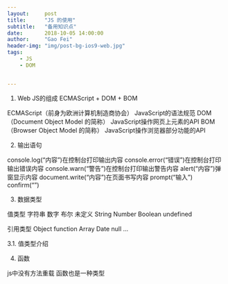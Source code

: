 ```yaml
---
layout:     post
title:      "JS 的使用"
subtitle:   "备用知识点"
date:       2018-10-05 14:00:00
author:     "Gao Fei"
header-img: "img/post-bg-ios9-web.jpg"
tags:
    - JS
    - DOM


---
```


1. Web JS的组成
ECMAScript + DOM + BOM

ECMAScript（前身为欧洲计算机制造商协会）
JavaScript的语法规范
DOM（Document Object Model 的简称）
JavaScript操作网页上元素的API
BOM（Browser Object Model 的简称）
JavaScript操作浏览器部分功能的API

2. 输出语句

console.log(“内容”)在控制台打印输出内容
console.error(“错误”)在控制台打印输出错误内容
console.warn(“警告”)在控制台打印输出警告内容
alert(“内容”)弹窗显示内容
document.write(“内容”)在页面书写内容
prompt(“输入”)
confirm(“”)

3. 数据类型

值类型
字符串  数字    布尔     未定义
String Number Boolean undefined

引用类型
Object function Array Date null ...

3.1. 值类型介绍 

4. 函数

js中没有方法重载
函数也是一种类型




